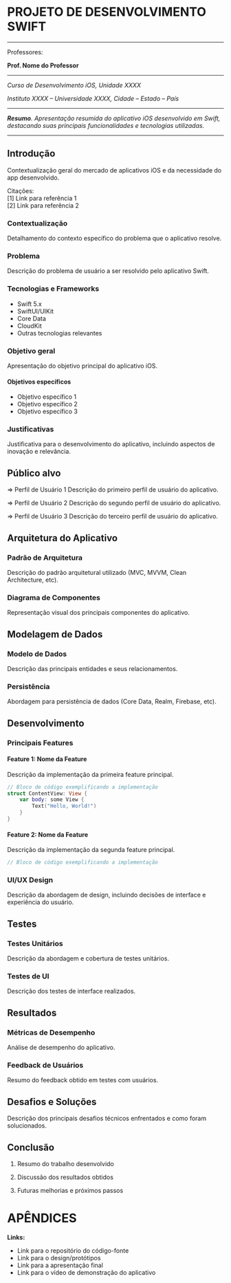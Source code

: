 # PROJETO DE DESENVOLVIMENTO SWIFT

---

Professores:

**Prof. Nome do Professor**

---

_Curso de Desenvolvimento iOS, Unidade XXXX_

_Instituto XXXX – Universidade XXXX, Cidade – Estado – País_

---

_**Resumo**. 
Apresentação resumida do aplicativo iOS desenvolvido em Swift, destacando suas principais funcionalidades e tecnologias utilizadas._

---


## Introdução

Contextualização geral do mercado de aplicativos iOS e da necessidade do app desenvolvido.

Citações:  
[1] Link para referência 1  
[2] Link para referência 2  

###    Contextualização

Detalhamento do contexto específico do problema que o aplicativo resolve.

###    Problema

Descrição do problema de usuário a ser resolvido pelo aplicativo Swift.

### Tecnologias e Frameworks

- Swift 5.x
- SwiftUI/UIKit
- Core Data
- CloudKit
- Outras tecnologias relevantes

###    Objetivo geral

Apresentação do objetivo principal do aplicativo iOS.

####    Objetivos específicos

- Objetivo específico 1
- Objetivo específico 2
- Objetivo específico 3

###    Justificativas

Justificativa para o desenvolvimento do aplicativo, incluindo aspectos de inovação e relevância.

##    Público alvo

=> Perfil de Usuário 1
Descrição do primeiro perfil de usuário do aplicativo.

=> Perfil de Usuário 2
Descrição do segundo perfil de usuário do aplicativo.

=> Perfil de Usuário 3
Descrição do terceiro perfil de usuário do aplicativo.

## Arquitetura do Aplicativo

###    Padrão de Arquitetura

Descrição do padrão arquitetural utilizado (MVC, MVVM, Clean Architecture, etc).

###    Diagrama de Componentes

Representação visual dos principais componentes do aplicativo.

## Modelagem de Dados

### Modelo de Dados

Descrição das principais entidades e seus relacionamentos.

### Persistência

Abordagem para persistência de dados (Core Data, Realm, Firebase, etc).

## Desenvolvimento

### Principais Features

#### Feature 1: Nome da Feature

Descrição da implementação da primeira feature principal.

```swift
// Bloco de código exemplificando a implementação
struct ContentView: View {
    var body: some View {
        Text("Hello, World!")
    }
}
```

#### Feature 2: Nome da Feature

Descrição da implementação da segunda feature principal.

```swift
// Bloco de código exemplificando a implementação
```

### UI/UX Design

Descrição da abordagem de design, incluindo decisões de interface e experiência do usuário.

## Testes

### Testes Unitários

Descrição da abordagem e cobertura de testes unitários.

### Testes de UI

Descrição dos testes de interface realizados.

## Resultados

### Métricas de Desempenho

Análise de desempenho do aplicativo.

### Feedback de Usuários

Resumo do feedback obtido em testes com usuários.

## Desafios e Soluções

Descrição dos principais desafios técnicos enfrentados e como foram solucionados.

## Conclusão

1. Resumo do trabalho desenvolvido

2. Discussão dos resultados obtidos

3. Futuras melhorias e próximos passos

# APÊNDICES

**Links:**

- Link para o repositório do código-fonte
- Link para o design/protótipos
- Link para a apresentação final
- Link para o vídeo de demonstração do aplicativo
